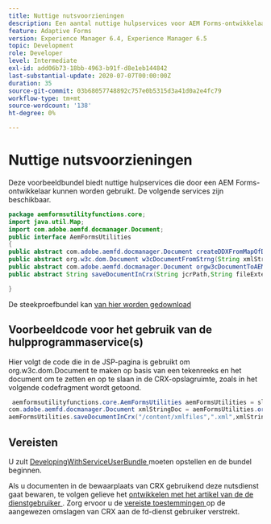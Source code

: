 ```yaml
---
title: Nuttige nutsvoorzieningen
description: Een aantal nuttige hulpservices voor AEM Forms-ontwikkelaars
feature: Adaptive Forms
version: Experience Manager 6.4, Experience Manager 6.5
topic: Development
role: Developer
level: Intermediate
exl-id: add06b73-18bb-4963-b91f-d8e1eb144842
last-substantial-update: 2020-07-07T00:00:00Z
duration: 35
source-git-commit: 03b68057748892c757e0b5315d3a41d0a2e4fc79
workflow-type: tm+mt
source-wordcount: '138'
ht-degree: 0%

---
```


# Nuttige nutsvoorzieningen

Deze voorbeeldbundel biedt nuttige hulpservices die door een AEM Forms-ontwikkelaar kunnen worden gebruikt. De volgende services zijn beschikbaar.


```java
package aemformsutilityfunctions.core;
import java.util.Map;
import com.adobe.aemfd.docmanager.Document;
public interface AemFormsUtilities
{
public abstract com.adobe.aemfd.docmanager.Document createDDXFromMapOfDocuments(Map<String, com.adobe.aemfd.docmanager.Document> paramMap);
public abstract org.w3c.dom.Document w3cDocumentFromStrng(String xmlString);
public abstract com.adobe.aemfd.docmanager.Document orgw3cDocumentToAEMFDDocument(org.w3c.dom.Document xmlDocument);
public abstract String saveDocumentInCrx(String jcrPath,String fileExtension, Document documentToSave);

}
```

De steekproefbundel kan [ van hier worden gedownload ](assets/aemformsutilityfunctions.aemformsutilityfunctions.core-1.0-SNAPSHOT.jar)

## Voorbeeldcode voor het gebruik van de hulpprogrammaservice(s)

Hier volgt de code die in de JSP-pagina is gebruikt om org.w3c.dom.Document te maken op basis van een tekenreeks en het document om te zetten en op te slaan in de CRX-opslagruimte, zoals in het volgende codefragment wordt getoond.

```java
 aemformsutilityfunctions.core.AemFormsUtilities aemFormsUtilities = sling.getService(aemformsutilityfunctions.core.AemFormsUtilities.class);
com.adobe.aemfd.docmanager.Document xmlStringDoc = aemFormsUtilities.orgw3cDocumentToAEMFDDocument(aemFormsUtilities.w3cDocumentFromStrng("<data><fname>Girish</fname></data>"));
aemFormsUtilities.saveDocumentInCrx("/content/xmlfiles",".xml",xmlStringDoc);
```

## Vereisten


U zult [ DevelopingWithServiceUserBundle ](https://experienceleague.adobe.com/docs/experience-manager-learn/assets/DevelopingWithServiceUser.jar) moeten opstellen en de bundel beginnen.


Als u documenten in de bewaarplaats van CRX gebruikend deze nutsdienst gaat bewaren, te volgen gelieve het [ ontwikkelen met het artikel van de de dienstgebruiker ](https://experienceleague.adobe.com/docs/experience-manager-learn/forms/adaptive-forms/service-user-tutorial-develop.html?lang=en#adaptive-forms). Zorg ervoor u de [ vereiste toestemmingen ](http://localhost:4502/useradmin) op de aangewezen omslagen van CRX aan de fd-dienst gebruiker verstrekt.
